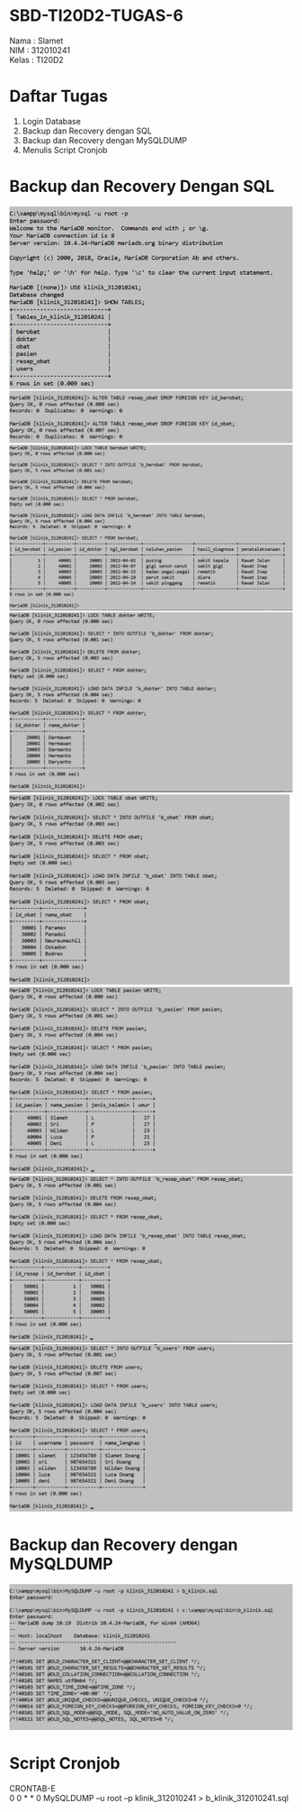 # SBD-TI20D2-TUGAS-6
Nama : Slamet <br>
NIM : 312010241 <br>
Kelas : TI20D2 <br>
# Daftar Tugas
1. Login Database <br>
2. Backup dan Recovery dengan SQL <br>
3. Backup dan Recovery dengan MySQLDUMP <br>
4. Menulis Script Cronjob <br>
# Backup dan Recovery Dengan SQL
<img src = "login.png" img> <br>
<img src = "delete fk.png" img> <br>
<img src = "berobat.png" img> <br>
<img src = "dokter.png" img> <br>
<img src = "obat.png" img> <br>
<img src = "pasien.png" img> <br>
<img src = "resep.png" img> <br>
<img src = "users.png" img> <br>
# Backup dan Recovery dengan MySQLDUMP
<img src = "mysqldump.png" img> <br>
# Script Cronjob
CRONTAB-E <br>
0 0 * * 0 MySQLDUMP –u root –p klinik_312010241 > b_klinik_312010241.sql
